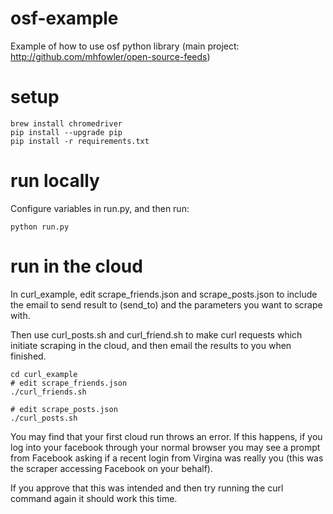 # osf-example

Example of how to use osf python library (main project: http://github.com/mhfowler/open-source-feeds)

# setup

```
brew install chromedriver
pip install --upgrade pip
pip install -r requirements.txt
```


# run locally

Configure variables in run.py, and then run:
```
python run.py
```

# run in the cloud

In curl_example, edit scrape_friends.json and scrape_posts.json to include the email to send result to (send_to)
and the parameters you want to scrape with.

Then use curl_posts.sh and curl_friend.sh to make curl requests which initiate scraping in the cloud,
and then email the results to you when finished.
```
cd curl_example
# edit scrape_friends.json
./curl_friends.sh

# edit scrape_posts.json
./curl_posts.sh 
```

You may find that your first cloud run throws an error. If this happens, if you log into your facebook
through your normal browser you may see a prompt from Facebook asking if a recent login from Virgina
was really you (this was the scraper accessing Facebook on your behalf). 

If you approve that this was intended and then try running the curl command again it should work this time.

